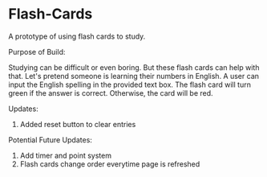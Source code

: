 # Flash-Cards
A prototype of using flash cards to study.

Purpose of Build:

Studying can be difficult or even boring. But these flash cards can help with that. Let's pretend someone is learning their numbers in English. A user can input the English spelling in the provided text box. The flash card will turn green if the answer is correct. Otherwise, the card will be red.

Updates:

1. Added reset button to clear entries

Potential Future Updates:

1. Add timer and point system
2. Flash cards change order everytime page is refreshed

